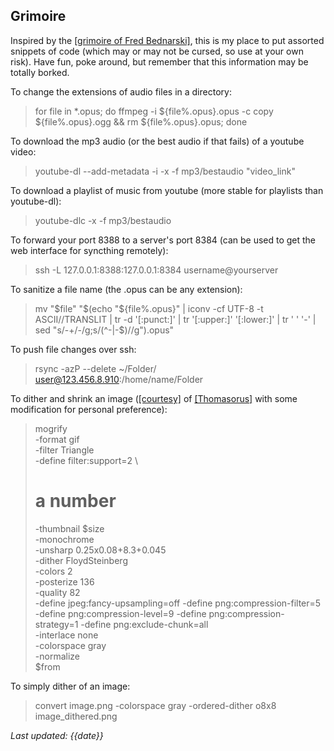 ## Grimoire

Inspired by the [[grimoire of Fred Bednarski]](https://fdisk.space/grimoire/), this is my place to put assorted snippets of code (which may or may not be cursed, so use at your own risk). Have fun, poke around, but remember that this information may be totally borked.

To change the extensions of audio files in a directory:
> for file in *.opus; do ffmpeg -i ${file%.opus}.opus -c copy ${file%.opus}.ogg && rm ${file%.opus}.opus; done

To download the mp3 audio (or the best audio if that fails) of a youtube video:
> youtube-dl --add-metadata -i -x -f mp3/bestaudio "video_link"

To download a playlist of music from youtube (more stable for playlists than youtube-dl):
> youtube-dlc -x -f mp3/bestaudio

To forward your port 8388 to a server's port 8384 (can be used to get the web interface for syncthing remotely):
> ssh -L 127.0.0.1:8388:127.0.0.1:8384 username@yourserver

To sanitize a file name (the .opus can be any extension):
> mv "$file" "$(echo "${file%.opus}" | iconv -cf UTF-8 -t ASCII//TRANSLIT | tr -d '[:punct:]' | tr '[:upper:]' '[:lower:]' | tr ' ' '-' | sed "s/-\+/-/g;s/\(^-\|-\$\)//g").opus"

To push file changes over ssh:
> rsync -azP --delete ~/Folder/ user@123.456.8.910:/home/name/Folder

To dither and shrink an image ([[courtesy]](https://gist.github.com/Thomasorus/bc9942679ecddb9f9038ac40bc3fbc63) of [[Thomasorus]](https://merveilles.town/web/accounts/33648) with some modification for personal preference):
> mogrify \
> -format gif \
> -filter Triangle \
> -define filter:support=2 \
> # a number
> -thumbnail $size \
> -monochrome \
> -unsharp 0.25x0.08+8.3+0.045 \
> -dither FloydSteinberg \
> -colors 2 \
> -posterize 136 \
> -quality 82 \
> -define jpeg:fancy-upsampling=off -define png:compression-filter=5 -define png:compression-level=9 -define png:compression-strategy=1 -define png:exclude-chunk=all \
> -interlace none \
> -colorspace gray \
> -normalize \
> $from

To simply dither of an image:
> convert image.png -colorspace gray -ordered-dither o8x8 image_dithered.png

*Last updated: {{date}}*
